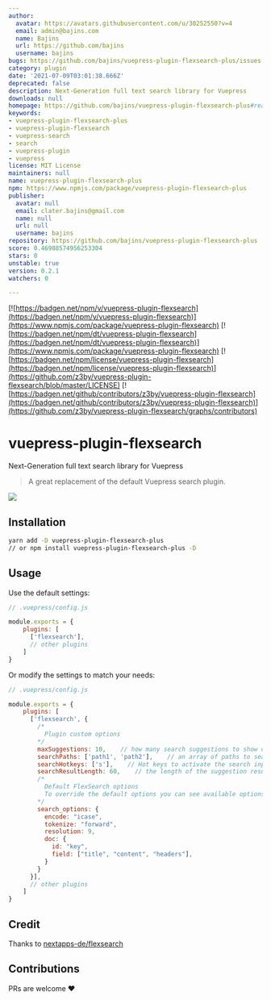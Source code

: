 ```yaml
---
author:
  avatar: https://avatars.githubusercontent.com/u/30252550?v=4
  email: admin@bajins.com
  name: Bajins
  url: https://github.com/bajins
  username: bajins
bugs: https://github.com/bajins/vuepress-plugin-flexsearch-plus/issues
category: plugin
date: '2021-07-09T03:01:38.666Z'
deprecated: false
description: Next-Generation full text search library for Vuepress
downloads: null
homepage: https://github.com/bajins/vuepress-plugin-flexsearch-plus#readme
keywords:
- vuepress-plugin-flexsearch-plus
- vuepress-plugin-flexsearch
- vuepress-search
- search
- vuepress-plugin
- vuepress
license: MIT License
maintainers: null
name: vuepress-plugin-flexsearch-plus
npm: https://www.npmjs.com/package/vuepress-plugin-flexsearch-plus
publisher:
  avatar: null
  email: clater.bajins@gmail.com
  name: null
  url: null
  username: bajins
repository: https://github.com/bajins/vuepress-plugin-flexsearch-plus
score: 0.46988574956253304
stars: 0
unstable: true
version: 0.2.1
watchers: 0

---
```


[![https://badgen.net/npm/v/vuepress-plugin-flexsearch](https://badgen.net/npm/v/vuepress-plugin-flexsearch)](https://www.npmjs.com/package/vuepress-plugin-flexsearch)
[![https://badgen.net/npm/dt/vuepress-plugin-flexsearch](https://badgen.net/npm/dt/vuepress-plugin-flexsearch)](https://www.npmjs.com/package/vuepress-plugin-flexsearch)
[![https://badgen.net/npm/license/vuepress-plugin-flexsearch](https://badgen.net/npm/license/vuepress-plugin-flexsearch)](https://github.com/z3by/vuepress-plugin-flexsearch/blob/master/LICENSE)
[![https://badgen.net/github/contributors/z3by/vuepress-plugin-flexsearch](https://badgen.net/github/contributors/z3by/vuepress-plugin-flexsearch)](https://github.com/z3by/vuepress-plugin-flexsearch/graphs/contributors)

# vuepress-plugin-flexsearch

Next-Generation full text search library for Vuepress

> A great replacement of the default Vuepress search plugin.

[![](https://gitpod.io/button/open-in-gitpod.svg)](https://gitpod.io/#github.com/bajins/vuepress-plugin-flexsearch-plus)

## Installation

```bash
yarn add -D vuepress-plugin-flexsearch-plus
// or npm install vuepress-plugin-flexsearch-plus -D

```

## Usage

Use the default settings:

```js
// .vuepress/config.js

module.exports = {
    plugins: [
      ['flexsearch'],
      // other plugins
    ]
}
```

Or modify the settings to match your needs:

```js
// .vuepress/config.js

module.exports = {
    plugins: [
      ['flexsearch', {
        /*
          Plugin custom options
        */
        maxSuggestions: 10,    // how many search suggestions to show on the menu, the default is 10.
        searchPaths: ['path1', 'path2'],    // an array of paths to search in, keep it null to search all docs.
        searchHotkeys: ['s'],    // Hot keys to activate the search input, the default is "s" but you can add more.
        searchResultLength: 60,    // the length of the suggestion result text by characters, the default is 60 characters.
        /*
          Default FlexSearch options
          To override the default options you can see available options at https://github.com/nextapps-de/flexsearch
        */
        search_options: {
          encode: "icase",
          tokenize: "forward",
          resolution: 9,
          doc: {
            id: "key",
            field: ["title", "content", "headers"],
          }
        }
      }],
      // other plugins
    ]
}
```

## Credit

Thanks to [nextapps-de/flexsearch](https://github.com/nextapps-de/flexsearch)

## Contributions

PRs are welcome :heart:
